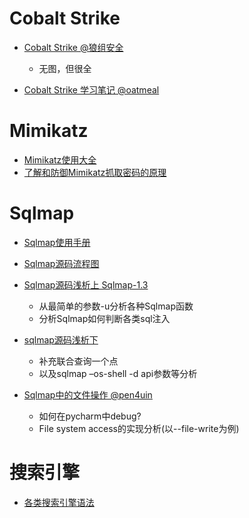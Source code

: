# Cobalt Strike
- [Cobalt Strike @狼组安全](https://wiki.wgpsec.org/knowledge/intranet/Cobalt-Strike.html)
  - 无图，但很全

- [Cobalt Strike 学习笔记 @oatmeal](https://oatmeal.vip/tools/cobalt-strike/)


# Mimikatz
- [Mimikatz使用大全 ](https://www.cnblogs.com/-mo-/p/11890232.html)
- [了解和防御Mimikatz抓取密码的原理](https://cloud.tencent.com/developer/article/1838785)


# Sqlmap
- [Sqlmap使用手册](https://www.cnblogs.com/cainiao-chuanqi/p/15100351.html)

- [Sqlmap源码流程图](https://www.processon.com/view/5835511ce4b0620292bd7285)

- [Sqlmap源码浅析上 Sqlmap-1.3](https://ciyfly.github.io/2019/11/08/sqlmap%E6%BA%90%E7%A0%81%E6%B5%85%E6%9E%90/)
  - 从最简单的参数-u分析各种Sqlmap函数
  - 分析Sqlmap如何判断各类sql注入

- [sqlmap源码浅析下](https://ciyfly.github.io/2021/06/11/sqlmap%E6%BA%90%E7%A0%81%E5%88%86%E6%9E%90%E4%B8%8B/)
  - 补充联合查询一个点
  - 以及sqlmap –os-shell -d api参数等分析

- [Sqlmap中的文件操作 @pen4uin](https://github.com/pen4uin/code-review-lab/tree/main/python/sqlmap)
  - 如何在pycharm中debug?
  - File system access的实现分析(以--file-write为例)


# 搜索引擎
- [各类搜索引擎语法](https://oatmeal.vip/tools/search-engine/)
